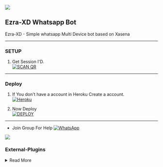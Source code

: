 <a><img src='https://i.imgur.com/LyHic3i.gif'/></a>
## Ezra-XD Whatsapp Bot
Ezra-XD - Simple whatsapp Multi Device bot based on 
Xasena 

***

### SETUP

1. Get Session I'D.
    <br>
<a href='https://ezra-web.onrender.com' target="_blank"><img alt='SCAN QR' src='https://img.shields.io/badge/get_session-100000?style=for-the-badge&logo=scan&logoColor=white&labelColor=black&color=black'/></a>

***
### Deploy

1. If You don't have a account in Heroku Create a account.
    <br>
<a href='https://signup.heroku.com/' target="_blank"><img alt='Heroku' src='https://img.shields.io/badge/-Create-black?style=for-the-badge&logo=heroku&logoColor=white'/></a>



2. Now Deploy
    <br>
<a href='https://heroku.com/deploy?template=https://github.com/Afx-Nasim/Diyah' target="_blank"><img alt='DEPLOY' src='https://img.shields.io/badge/-DEPLOY-black?style=for-the-badge&logo=heroku&logoColor=white'/></a>


***
* Join Group For Help
<a href="https://chat.whatsapp.com/IZAC43MRvbfClp1nctIOA9"><img alt="WhatsApp" src="https://img.shields.io/badge/-Whatsapp%20Group-black?style=for-the-badge&logo=whatsapp&logoColor=white"/></a>



<a><img src='https://i.imgur.com/LyHic3i.gif'/></a>

 

### External-Plugins

<details close>
<summary>Read More</summary>

<br>


* [`External PLUGINS`](https://github.com/Louis-XD/External-Plugins-Ezra)

### Thanks To

<details close>
<summary>Read More</summary>

<br>

* [`SPARKY`](https://github.com/A-S-W-I-N-S-P-A-R-K-Y)
* [`LOKI`](https://github.com/Loki-xer)


 </details>

 

